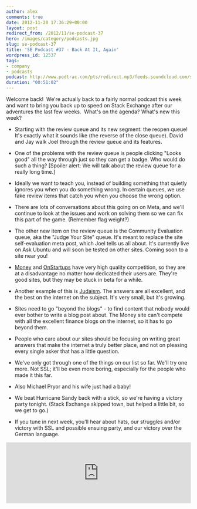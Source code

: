 ```yaml
---
author: alex
comments: true
date: 2012-11-20 17:36:29+00:00
layout: post
redirect_from: /2012/11/se-podcast-37
hero: /images/category/podcasts.jpg
slug: se-podcast-37
title: 'SE Podcast #37 - Back At It, Again'
wordpress_id: 12537
tags:
- company
- podcasts
podcast: http://www.podtrac.com/pts/redirect.mp3/feeds.soundcloud.com/stream/68172637-stack-exchange-stack-exchange-podcast-37.mp3
duration: "00:51:02"
---
```


Welcome back!  We're actually back to a fairly normal podcast this week and want to bring you back up to speed on Stack Exchange after our adventures the last few weeks.  What's on the agenda? What's new this week?



	
  * Starting with the review queue and its new segment: the reopen queue! It's exactly what it sounds like (the reverse of the close queue). David and Jay walk Joel through the review queue and its features.

	
  * One of the problems with the review queue is people clicking "Looks good" all the way through just so they can get a badge. Who would do such a thing?
[Spoiler alert: We will talk about the review queue for a really long time.]

	
  * Ideally we want to teach you, instead of building something that quietly ignores you when you do something wrong. In certain queues, we use fake review items that catch you when you choose the wrong option.

	
  * There are lots of conversations about this going on on Meta, and we'll continue to look at the issues and work on solving them so we can fix this part of the game. (Remember flag weight?)

	
  * The other new item on the review queue is the Community Evaluation queue, aka the "Judge Your Site" queue. It's meant to replace the site self-evaluation meta post, which Joel tells us all about. It's currently live on Ask Ubuntu and will soon be tested on other sites. Coming soon to a site near you!

	
  * [Money](http://money.stackexchange.com) and [OnStartups](http://answers.onstartups.com) have very high quality competition, so they are at a disadvantage no matter how dedicated their users are. They're good sites, but they may be stuck in beta for a while.

	
  * Another example of this is [Judaism](http://judaism.stackexchange.com/). The answers are all excellent, and the best on the internet on the subject. It's very small, but it's growing.

	
  * Sites need to go "beyond the blogs" - to find content that nobody would ever bother to write a blog post about. The Money site can't compete with all the excellent finance blogs on the internet, so it has to go beyond them.

	
  * People who care about our sites should be focusing on writing great answers that make the internet a truly better place, and not on pleasing every single asker that has a little question.

	
  * We've only got through one of the things on our list so far. We'll try one more. Not SSL; it'll be even more boring, especially for the people who made it this far.

	
  * Also Michael Pryor and his wife just had a baby!

	
  * We beat Hurricane Sandy back with a stick, so we're having a victory party tonight. (Stack Exchange skipped town, but helped a little bit, so we get to go.)

	
  * If you tune in next week, you'll hear about hats, our struggles and/or victory with SSL and possible ensuing party, and our victory over the German language.




<iframe width="100%" height="166" scrolling="no" frameborder="no" src="https://w.soundcloud.com/player/?url=https%3A//api.soundcloud.com/tracks/68172637&amp;color=ff5500&amp;auto_play=false&amp;hide_related=false&amp;show_comments=true&amp;show_user=true&amp;show_reposts=false"></iframe>
